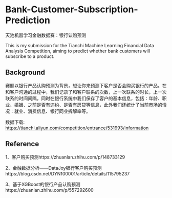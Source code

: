 # Bank-Customer-Subscription-Prediction
天池机器学习金融数据赛：银行认购预测 

This is my submission for the Tianchi Machine Learning Financial Data Analysis Competition, aiming to predict whether bank customers will subscribe to a product.

## Background

赛题以银行产品认购预测为背景，想让你来预测下客户是否会购买银行的产品。在和客户沟通的过程中，我们记录了和客户联系的次数，上一次联系的时长，上一次联系的时间间隔，同时在银行系统中我们保存了客户的基本信息，包括：年龄、职业、婚姻、之前是否有违约、是否有房贷等信息，此外我们还统计了当前市场的情况：就业、消费信息、银行同业拆解率等。

数据下载: https://tianchi.aliyun.com/competition/entrance/531993/information

## Reference

1、客户购买预测https://zhuanlan.zhihu.com/p/148733129

2、金融数据分析——DataJoy银行客户购买预测https://blog.csdn.net/DYN100001/article/details/115795237

3、基于XGBoost的银行产品认购预测https://zhuanlan.zhihu.com/p/557292600
